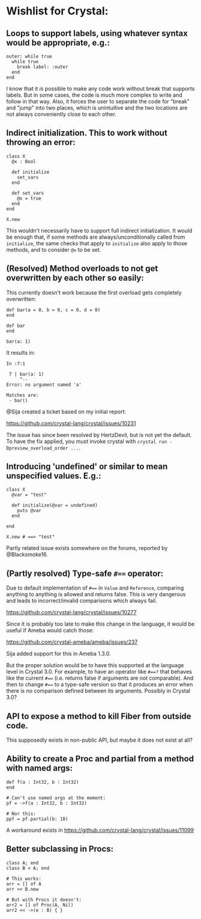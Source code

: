 # Wishlist for Crystal:


## Loops to support labels, using whatever syntax would be appropriate, e.g.:

```cr
outer: while true
  while true
    break label: :outer
  end
end
```

I know that it _is_ possible to make any code work without break that supports labels.
But in some cases, the code is much more complex to write and follow in that way.
Also, it forces the user to separate the code for "break" and "jump" into two
places, which is unintuitive and the two locations are not always conveniently close
to each other.

## Indirect initialization. This to work without throwing an error:

```cr
class X
  @x : Bool

  def initialize
    set_vars
  end

  def set_vars
    @x = true
  end
end

X.new
```

This wouldn't necessarily have to support full indirect initialization. It
would be enough that, if some methods are always/unconditionally called from `initialize`,
the same checks that apply to `initialize` also apply to those methods, and to consider
`@x` to be set.

## (Resolved) Method overloads to not get overwritten by each other so easily:

This currently doesn't work because the first overload gets completely overwritten:

```cr
def bar(a = 0, b = 0, c = 0, d = 0)
end

def bar
end

bar(a: 1)
```

It results in:

```
In :7:1

 7 | bar(a: 1)
     ^--
Error: no argument named 'a'

Matches are:
 - bar()
 ```

@Sija created a ticket based on my initial report:

https://github.com/crystal-lang/crystal/issues/10231

The issue has since been resolved by HertzDevil, but is not yet the default.
To have the fix applied, you must invoke crystal with `crystal run -Dpreview_overload_order ...`.

## Introducing 'undefined' or similar to mean unspecified values. E.g.:

```cr
class X
  @var = "test"

  def initialize(@var = undefined)
    puts @var
  end

end

X.new # ==> "test"
```

Partly related issue exists somewhere on the forums, reported by @Blacksmoke16.

## (Partly resolved) Type-safe `#==` operator:

Due to default implementation of `#==` in `Value` and `Reference`, comparing
anything to anything is allowed and returns false. This is very dangerous
and leads to incorrect/invalid comparisons which always fail.

https://github.com/crystal-lang/crystal/issues/10277

Since it is probably too late to make this change in the language, it would
be useful if Ameba would catch those:

https://github.com/crystal-ameba/ameba/issues/237

Sija added support for this in Ameba 1.3.0.

But the proper solution would be to have this supported at the language level in Crystal 3.0.
For example, to have an operator like `#==?` that behaves like the current `#==` (i.e. returns false if
arguments are not comparable). And then to change `#==` to a type-safe version so that it produces an
error when there is no comparison defined between its arguments. Possibly in Crystal 3.0?

## API to expose a method to kill Fiber from outside code.

This supposedly exists in non-public API, but maybe it does not exist
at all?

## Ability to create a Proc and partial from a method with named args:

```cr
def f(a : Int32, b : Int32)
end

# Can't use named args at the moment:
pf = ->f(a : Int32, b : Int32)

# Nor this:
ppf = pf.partial(b: 10)

```

A workaround exists in https://github.com/crystal-lang/crystal/issues/11099

## Better subclassing in Procs:

```cr
class A; end
class B < A; end

# This works:
arr = [] of A
arr << B.new

# But with Procs it doesn't:
arr2 = [] of Proc(A, Nil)
arr2 << ->(e : B) { }
```
